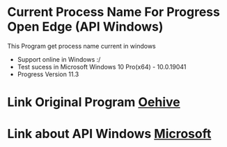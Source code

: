 # Current Process Name For Progress Open Edge (API Windows)
This Program get process name current in windows 

- Support online in Windows :/ 
- Test sucess in Microsoft Windows 10 Pro(x64) - 10.0.19041
- Progress Version 11.3

# Link Original Program [Oehive](http://www.oehive.org/node/507.html "Oehive")
# Link about API Windows [Microsoft](https://docs.microsoft.com/en-us/windows/win32/api/libloaderapi/nf-libloaderapi-getmodulefilenamea "Docs Microsoft")
